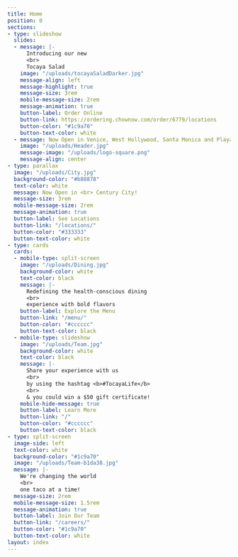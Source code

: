 ```yaml
---
title: Home
position: 0
sections:
- type: slideshow
  slides:
  - message: |-
      Introducing our new
      <br>
      Tocaya Salad
    image: "/uploads/tocayaSaladDarker.jpg"
    message-align: left
    message-highlight: true
    message-size: 3rem
    mobile-message-size: 2rem
    message-animation: true
    button-label: Order Online
    button-link: https://ordering.chownow.com/order/6779/locations
    button-color: "#1c9a70"
    button-text-color: white
  - message: Now Open in Venice, West Hollywood, Santa Monica and Playa Vista
    image: "/uploads/Header.jpg"
    message-image: "/uploads/logo-square.png"
    message-align: center
- type: parallax
  image: "/uploads/City.jpg"
  background-color: "#b88878"
  text-color: white
  message: Now Open in <br> Century City!
  message-size: 3rem
  mobile-message-size: 2rem
  message-animation: true
  button-label: See Locations
  button-link: "/locations/"
  button-color: "#333333"
  button-text-color: white
- type: cards
  cards:
  - mobile-type: split-screen
    image: "/uploads/Dining.jpg"
    background-color: white
    text-color: black
    message: |-
      Redefining the health-conscious dining
      <br>
      experience with bold flavors
    button-label: Explore the Menu
    button-link: "/menu/"
    button-color: "#cccccc"
    button-text-color: black
  - mobile-type: slideshow
    image: "/uploads/Team.jpg"
    background-color: white
    text-color: black
    message: |-
      Share your experience with us
      <br>
      by using the hashtag <b>#TocayaLife</b>
      <br>
      & you could win a $50 gift certificate!
    mobile-hide-message: true
    button-label: Learn More
    button-link: "/"
    button-color: "#cccccc"
    button-text-color: black
- type: split-screen
  image-side: left
  text-color: white
  background-color: "#1c9a70"
  image: "/uploads/Team-b1da38.jpg"
  message: |-
    We're changing the world
    <br>
    one taco at a time!
  message-size: 2rem
  mobile-message-size: 1.5rem
  message-animation: true
  button-label: Join Our Team
  button-link: "/careers/"
  button-color: "#1c9a70"
  button-text-color: white
layout: index
---
```


